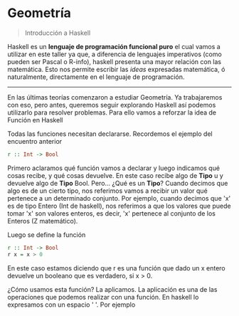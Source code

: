 # Geometría

> Introducción a Haskell

Haskell es un **lenguaje de programación funcional puro** el cual vamos a utilizar en este taller ya que, a diferencia de lenguajes imperativos (como pueden ser Pascal o R-info), haskell presenta una mayor relación con las matemática. Esto nos permite escribir las *ideas* expresadas matemática, ó naturalmente, directamente en el lenguaje de programación.

* * *

En las últimas teorías comenzaron a estudiar Geometría. Ya trabajaremos con eso, pero antes, queremos seguir explorando Haskell así podemos utilizarlo para resolver problemas. Para ello vamos a reforzar la idea de Función en Haskell

Todas las funciones necesitan declararse. Recordemos el ejemplo del encuentro anterior

```haskell
r :: Int -> Bool
```
Primero aclaramos qué función vamos a declarar y luego indicamos qué cosas recibe, y qué cosas devuelve. En este caso recibe algo de **Tipo** u y devuelve algo de **Tipo** Bool. Pero... ¿Qué es un **Tipo**? Cuando decimos que algo es de un cierto tipo, nos referimos vamos a recibir un valor qué pertenece a un determinado conjunto. Por ejemplo, cuando decimos que 'x' es de tipo Entero (Int de haskell), nos referimos a que los valores que puede tomar 'x' son valores enteros, es decir, 'x' pertenece al conjunto de los Enteros (Z matemático). 

Luego se define la función

```haskell
r :: Int -> Bool
r x = x > 0
```

En este caso estamos diciendo que r es una función que dado un x entero devuelve un booleano que es verdadero, si x > 0. 

¿Cómo usamos esta función? La aplicamos. La aplicación es una de las operaciones que podemos realizar con una función. En haskell lo expresamos con un espacio ' '. Por ejemplo


